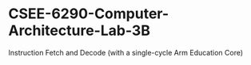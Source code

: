 # CSEE-6290-Computer-Architecture-Lab-3B
Instruction Fetch and Decode (with a single-cycle Arm Education Core)
